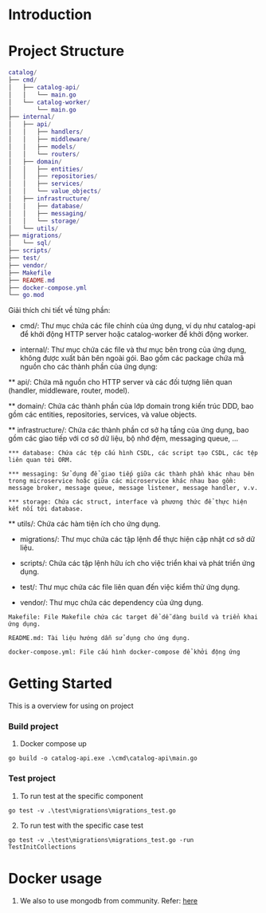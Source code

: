 # Introduction


# Project Structure
```lua
catalog/
├── cmd/
│   ├── catalog-api/
│   │   └── main.go
│   └── catalog-worker/
│       └── main.go
├── internal/
│   ├── api/
│   │   ├── handlers/
│   │   ├── middleware/
│   │   ├── models/
│   │   └── routers/
│   ├── domain/
│   │   ├── entities/
│   │   ├── repositories/
│   │   ├── services/
│   │   └── value_objects/
│   ├── infrastructure/
│   │   ├── database/
│   │   ├── messaging/
│   │   └── storage/
│   └── utils/
├── migrations/
│   └── sql/
├── scripts/
├── test/
├── vendor/
├── Makefile
├── README.md
├── docker-compose.yml
└── go.mod
```
Giải thích chi tiết về từng phần:

* cmd/: Thư mục chứa các file chính của ứng dụng, ví dụ như catalog-api để khởi động HTTP server hoặc catalog-worker để khởi động worker.

* internal/: Thư mục chứa các file và thư mục bên trong của ứng dụng, không được xuất bản bên ngoài gói. Bao gồm các package chứa mã nguồn cho các thành phần của ứng dụng:

** api/: Chứa mã nguồn cho HTTP server và các đối tượng liên quan (handler, middleware, router, model).

** domain/: Chứa các thành phần của lớp domain trong kiến trúc DDD, bao gồm các entities, repositories, services, và value objects.

** infrastructure/: Chứa các thành phần cơ sở hạ tầng của ứng dụng, bao gồm các giao tiếp với cơ sở dữ liệu, bộ nhớ đệm, messaging queue, ...

    *** database: Chứa các tệp cấu hình CSDL, các script tạo CSDL, các tệp liên quan tới ORM.

    *** messaging: Sử dụng để giao tiếp giữa các thành phần khác nhau bên trong microservice hoặc giữa các microservice khác nhau bao gồm: message broker, message queue, message listener, message handler, v.v.

    *** storage: Chứa các struct, interface và phương thức để thực hiện kết nối tới database.

** utils/: Chứa các hàm tiện ích cho ứng dụng.

*    migrations/: Thư mục chứa các tập lệnh để thực hiện cập nhật cơ sở dữ liệu.

*    scripts/: Chứa các tập lệnh hữu ích cho việc triển khai và phát triển ứng dụng.

*    test/: Thư mục chứa các file liên quan đến việc kiểm thử ứng dụng.

*    vendor/: Thư mục chứa các dependency của ứng dụng.

    Makefile: File Makefile chứa các target để dễ dàng build và triển khai ứng dụng.

    README.md: Tài liệu hướng dẫn sử dụng cho ứng dụng.

    docker-compose.yml: File cấu hình docker-compose để khởi động ứng
# Getting Started
This is a overview for using on project
### Build project
1. Docker compose up
```
go build -o catalog-api.exe .\cmd\catalog-api\main.go
```


### Test project
1. To run test at the specific component
```
go test -v .\test\migrations\migrations_test.go
```

2. To run test with the specific case test
```
go test -v .\test\migrations\migrations_test.go -run TestInitCollections
```


# Docker usage

1. We also to use mongodb from community. Refer: [here](https://www.mongodb.com/docs/manual/tutorial/install-mongodb-community-with-docker/)